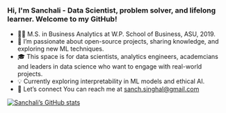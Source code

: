 ### Hi, I'm Sanchali - Data Scientist, problem solver, and lifelong learner. Welcome to my GitHub!

  - 👩‍🎓 M.S. in Business Analytics at W.P. School of Business, ASU, 2019.
  - 🌱 I’m passionate about open-source projects, sharing knowledge, and exploring new ML techniques.
  - 🎓 This space is for data scientists, analytics engineers, academcians and leaders in data science who want to engage with real-world projects.
  - 💡 Currently exploring interpretability in ML models and ethical AI.
  - 📧 Let’s connect You can reach me at sanch.singhal@gmail.com

[![Sanchali’s GitHub stats](https://github-readme-stats.vercel.app/api?username=datasanchali&count_provate=true&show_icons=true&theme=radical&hide_rank=false)](https://github.com/datasanchali/github-readme-stats)
